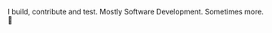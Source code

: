 I build, contribute and test. Mostly Software Development. Sometimes more. 🐼 

<!---
tanjeetsarkar/tanjeetsarkar is a ✨ special ✨ repository because its `README.md` (this file) appears on your GitHub profile.
You can click the Preview link to take a look at your changes.
--->

